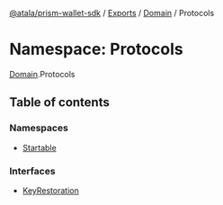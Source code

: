 [@atala/prism-wallet-sdk](../README.md) / [Exports](../modules.md) / [Domain](Domain.md) / Protocols

# Namespace: Protocols

[Domain](Domain.md).Protocols

## Table of contents

### Namespaces

- [Startable](Domain.Protocols.Startable.md)

### Interfaces

- [KeyRestoration](../interfaces/Domain.Protocols.KeyRestoration.md)
